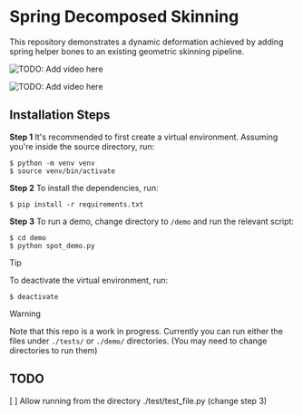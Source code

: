 # Spring Decomposed Skinning
 This repository demonstrates a dynamic deformation achieved by adding spring helper bones to an 
existing geometric skinning pipeline. 

![TODO: Add video here](./assets/)

![TODO: Add video here](./assets/)


## Installation Steps

**Step 1** It's recommended to first create a virtual environment. Assuming you're inside the source directory, run:
```
$ python -m venv venv
$ source venv/bin/activate
```

**Step 2** To install the dependencies, run:
```
$ pip install -r requirements.txt
```

**Step 3** To run a demo, change directory to ``/demo`` and run the relevant script:
```
$ cd demo
$ python spot_demo.py
```


> [!TIP]
> To deactivate the virtual environment, run:
>
> `` $ deactivate ``

> [!WARNING]
>  Note that this repo is a work in progress. Currently you can run either the files under ``./tests/`` or ``./demo/`` directories. (You may need to change directories to run them)


## TODO
[ ] Allow running from the directory ./test/test_file.py (change step 3)